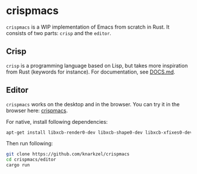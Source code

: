 # crispmacs

`crispmacs` is a WIP implementation of Emacs from scratch in Rust. It consists
of two parts: `crisp` and the `editor`. 

## Crisp

`crisp` is a programming language based on Lisp, but takes more inspiration
from Rust (keywords for instance). For documentation, see [DOCS.md](./DOCS.md).

## Editor

`crispmacs` works on the desktop and in the browser. You can try it in
the browser here: [crispmacs](https://knarkzel.github.io/crispmacs/).

For native, install following dependencies:

```bash
apt-get install libxcb-render0-dev libxcb-shape0-dev libxcb-xfixes0-dev libspeechd-dev libxkbcommon-dev libssl-dev
```

Then run following:

```bash
git clone https://github.com/knarkzel/crispmacs
cd crispmacs/editor
cargo run
```
